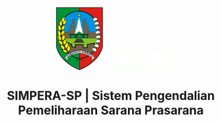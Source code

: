 <p align="center"><a href="https://github.com/ZuyinatinK/SIMPERA-SP-DPMD-Kab-Jombang"><img src="assets/assets/img/logo.png" width="150vw"/><img alt="SIMPERA-SP | Sistem Pengendalian Pemeliharaan Sarana Prasarana" src="assets/assets/img/logosipera_dpmd.png" width="150vw"/></a></p>
<h1 align="center">SIMPERA-SP | Sistem Pengendalian Pemeliharaan Sarana Prasarana</h1>
